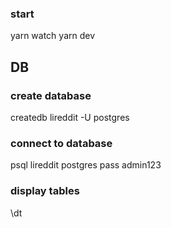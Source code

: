 ### start
yarn watch
yarn dev

## DB

### create database
createdb lireddit -U postgres

### connect to database
psql lireddit postgres
pass admin123

### display tables
\dt
